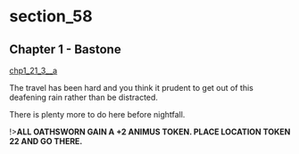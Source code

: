 
# section_58

## Chapter 1 - Bastone

[chp1_21_3__a](../../decomp/app/src/main/res/raw/chp1_21_3__a.mp3 ':include :type=audio')

The travel has been hard and you think it prudent to get out of this deafening rain rather than be distracted.

There is plenty more to do here before nightfall.

!>**ALL OATHSWORN GAIN A +2 ANIMUS TOKEN.  PLACE LOCATION TOKEN 22 AND GO THERE.** 


